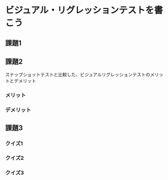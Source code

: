 # ビジュアル・リグレッションテストを書こう

## 課題1

## 課題2

スナップショットテストと比較した、ビジュアルリグレッションテストのメリットとデメリット

### メリット

### デメリット

## 課題3

### クイズ1

### クイズ2

### クイズ3
